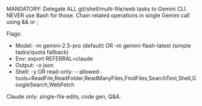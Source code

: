 MANDATORY: Delegate ALL git/shell/multi-file/web tasks to Gemini CLI. NEVER use Bash for those. Chain related operations in single Gemini call using && or ;

Flags:
- Model: -m gemini-2.5-pro (default) OR -m gemini-flash-latest (simple tasks/quota fallback)
- Env: export REFERRAL=claude
- Output: -o json
- Shell: -y OR read-only: --allowed-tools=ReadFile,ReadFolder,ReadManyFiles,FindFiles,SearchText,Shell,GoogleSearch,WebFetch

Claude only: single-file edits, code gen, Q&A.